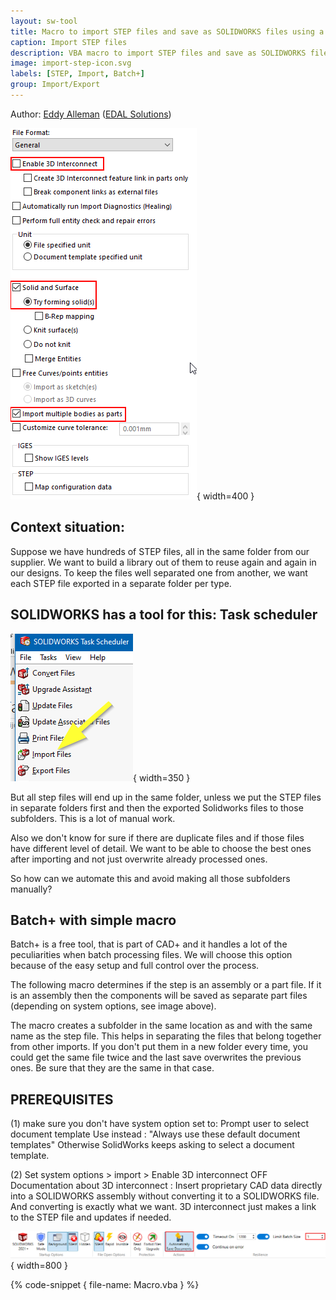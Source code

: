 ```yaml
---
layout: sw-tool
title: Macro to import STEP files and save as SOLIDWORKS files using a sub-folder with the same name
caption: Import STEP files
description: VBA macro to import STEP files and save as SOLIDWORKS files using a sub-folder with the same name. 
image: import-step-icon.svg
labels: [STEP, Import, Batch+]
group: Import/Export
---
```

Author: [Eddy Alleman](https://www.linkedin.com/in/eddyalleman/) ([EDAL Solutions](https://www.edalsolutions.be/index.php/en/))

![Options used to import STEP files](import-step-options.png){ width=400 }

## Context situation: 

Suppose we have hundreds of STEP files, all in the same folder from our supplier. 
We want to build a library out of them to reuse again and again in our designs.
To keep the files well separated one from another, we want each STEP file exported in a separate folder per type.

## SOLIDWORKS has a tool for this: Task scheduler

![Task scheduler import](task-scheduler-import.png){ width=350 }

But all step files will end up in the same folder, unless we put the STEP files in separate folders first and then the exported Solidworks files to those subfolders.
This is a lot of manual work.

Also we don't know for sure if there are duplicate files and if those files have different level of detail.
We want to be able to choose the best ones after importing and not just overwrite already processed ones.

So how can we automate this and avoid making all those subfolders manually?

## Batch+ with simple macro

Batch+ is a free tool, that is part of CAD+ and it handles a lot of the peculiarities when batch processing files.
We will choose this option because of the easy setup and full control over the process.

The following macro determines if the step is an assembly or a part file.
If it is an assembly then the components will be saved as separate part files (depending on system options, see image above).

The macro creates a subfolder in the same location as and with the same name as the step file.
This helps in separating the files that belong together from other imports.
If you don't put them in a new folder every time, you could get the same file twice
and the last save overwrites the previous ones. Be sure that they are the same in that case.

## PREREQUISITES

(1) make sure you don't have system option set to:
    Prompt user to select document template
    Use instead : "Always use these default document templates"
Otherwise SolidWorks keeps asking to select a document template.

(2) Set system options > import > Enable 3D interconnect OFF
    Documentation about 3D interconnect :
    Insert proprietary CAD data directly into a SOLIDWORKS assembly without converting it to a SOLIDWORKS file.
    And converting is exactly what we want. 3D interconnect just makes a link to the STEP file and updates if needed.

![Settings to use in Batch+](batch-plus-settings.png){ width=800 }

{% code-snippet { file-name: Macro.vba } %}

